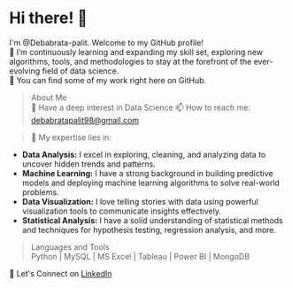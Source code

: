 <H1>Hi there! 👋</H1>

I'm @Debabrata-palit. Welcome to my GitHub profile!  
🌱 I’m continuously learning and expanding my skill set, exploring new algorithms, tools, and methodologies to stay at the forefront of the ever-evolving field of data science.  
🚀 You can find some of my work right here on GitHub.

> About Me  
💬 Have a deep interest in Data Science
📫 How to reach me: debabratapalit98@gmail.com

> 🔬 My expertise lies in:  
- **Data Analysis:** I excel in exploring, cleaning, and analyzing data to uncover hidden trends and patterns.
- **Machine Learning:** I have a strong background in building predictive models and deploying machine learning algorithms to solve real-world problems.
- **Data Visualization:** I love telling stories with data using powerful visualization tools to communicate insights effectively.
- **Statistical Analysis:** I have a solid understanding of statistical methods and techniques for hypothesis testing, regression analysis, and more.

> Languages and Tools  
Python | MySQL | MS Excel | Tableau | Power BI | MongoDB

🤝 Let's Connect on [LinkedIn](https://www.linkedin.com/in/debabrata-palit03/)

